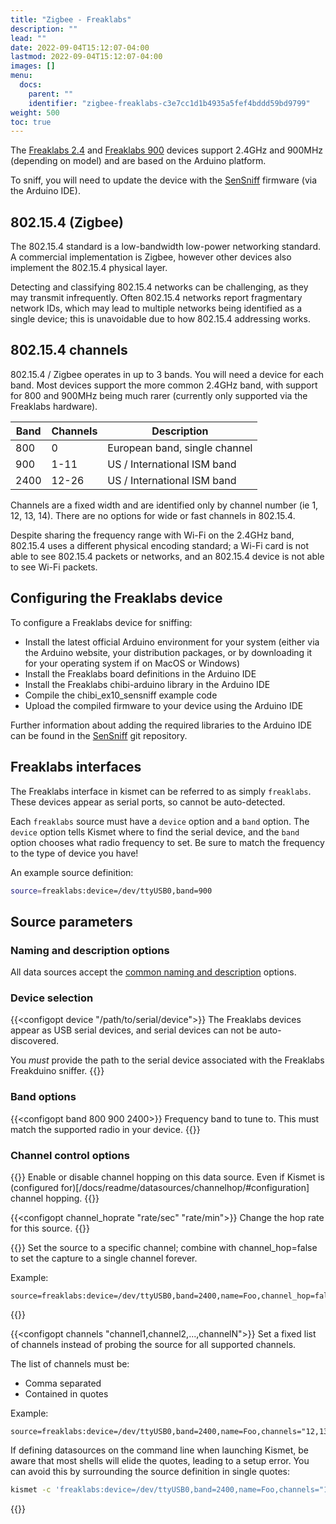 ```yaml
---
title: "Zigbee - Freaklabs"
description: ""
lead: ""
date: 2022-09-04T15:12:07-04:00
lastmod: 2022-09-04T15:12:07-04:00
images: []
menu:
  docs:
    parent: ""
    identifier: "zigbee-freaklabs-c3e7cc1d1b4935a5fef4bddd59bd9799"
weight: 500
toc: true
---
```


The [Freaklabs 2.4](https://freaklabsstore.com/index.php?main_page=product_info&products_id=215) and [Freaklabs 900](https://freaklabsstore.com/index.php?main_page=product_info&products_id=215) devices support 2.4GHz and 900MHz (depending on model) and are based on the Arduino platform.

To sniff, you will need to update the device with the [SenSniff](https://github.com/freaklabs/sensniff-freaklabs) firmware (via the Arduino IDE).

## 802.15.4 (Zigbee)

The 802.15.4 standard is a low-bandwidth low-power networking standard.  A commercial implementation is Zigbee, however other devices also implement the 802.15.4 physical layer.

Detecting and classifying 802.15.4 networks can be challenging, as they may transmit infrequently.  Often 802.15.4 networks report fragmentary network IDs, which may lead to multiple networks being identified as a single device; this is unavoidable due to how 802.15.4 addressing works.

## 802.15.4 channels

802.15.4 / Zigbee operates in up to 3 bands.  You will need a device for each band.  Most devices support the more common 2.4GHz band, with support for 800 and 900MHz being much rarer (currently only supported via the Freaklabs hardware).

| Band | Channels | Description                   |
| ---- | -------- | ----------                    |
| 800  | 0        | European band, single channel |
| 900  | 1-11     | US / International ISM band   |
| 2400 | 12-26    | US / International ISM band   |

Channels are a fixed width and are identified only by channel number (ie 1, 12, 13, 14).  There are no options for wide or fast channels in 802.15.4.

Despite sharing the frequency range with Wi-Fi on the 2.4GHz band, 802.15.4 uses a different physical encoding standard; a Wi-Fi card is not able to see 802.15.4 packets or networks, and an 802.15.4 device is not able to see Wi-Fi packets.

## Configuring the Freaklabs device

To configure a Freaklabs device for sniffing:

* Install the latest official Arduino environment for your system (either via the Arduino website, your distribution packages, or by downloading it for your operating system if on MacOS or Windows)
* Install the Freaklabs board definitions in the Arduino IDE
* Install the Freaklabs chibi-arduino library in the Arduino IDE
* Compile the chibi_ex10_sensniff example code
* Upload the compiled firmware to your device using the Arduino IDE

Further information about adding the required libraries to the Arduino IDE can be found in the [SenSniff](https://github.com/freaklabs/sensniff-freaklabs) git repository.

## Freaklabs interfaces

The Freaklabs interface in kismet can be referred to as simply `freaklabs`.  These devices appear as serial ports, so cannot be auto-detected.

Each `freaklabs` source must have a `device` option and a `band` option.  The `device` option tells Kismet where to find the serial device, and the `band` option chooses what radio frequency to set.  Be sure to match the frequency to the type of device you have!

An example source definition:

```bash
source=freaklabs:device=/dev/ttyUSB0,band=900
```

## Source parameters

### Naming and description options

All data sources accept the [common naming and description](/docs/readme/datasources/datasources/#naming-and-describing-datasources) options.

### Device selection

{{<configopt device "/path/to/serial/device">}}
The Freaklabs devices appear as USB serial devices, and serial devices can not be auto-discovered.

You *must* provide the path to the serial device associated with the Freaklabs Freakduino sniffer.
{{</configopt>}}

### Band options

{{<configopt band 800 900 2400>}}
Frequency band to tune to.  This must match the supported radio in your device.
{{</configopt>}}

### Channel control options

{{<configopt channel_hop true false>}}
Enable or disable channel hopping on this data source.  Even if Kismet is (configured for)[/docs/readme/datasources/channelhop/#configuration] channel hopping.
{{</configopt>}}


{{<configopt channel_hoprate "rate/sec" "rate/min">}}
Change the hop rate for this source.
{{</configopt>}}


{{<configopt channel channel>}}
Set the source to a specific channel; combine with channel_hop=false to set the capture to a single channel forever.

Example:

```
source=freaklabs:device=/dev/ttyUSB0,band=2400,name=Foo,channel_hop=false,channel=12
```
{{</configopt>}}


{{<configopt channels "channel1,channel2,...,channelN">}}
Set a fixed list of channels instead of probing the source for all supported channels.

The list of channels must be:

* Comma separated
* Contained in quotes

Example:

```
source=freaklabs:device=/dev/ttyUSB0,band=2400,name=Foo,channels="12,13,14,15"
```

If defining datasources on the command line when launching Kismet, be aware that most shells will elide the quotes, leading to a setup error.  You can avoid this by surrounding the source definition in single quotes:

```bash
kismet -c 'freaklabs:device=/dev/ttyUSB0,band=2400,name=Foo,channels="12,13,14,15"'
```

{{</configopt>}}
